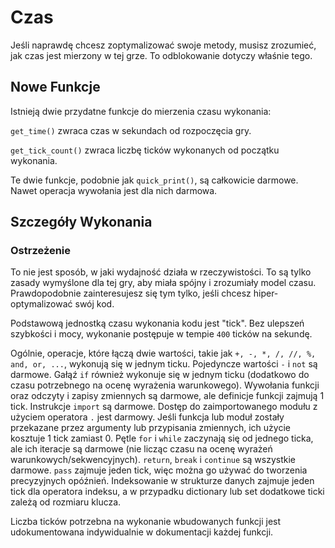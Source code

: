 # Czas
Jeśli naprawdę chcesz zoptymalizować swoje metody, musisz zrozumieć, jak czas jest mierzony w tej grze. To odblokowanie dotyczy właśnie tego.

## Nowe Funkcje
Istnieją dwie przydatne funkcje do mierzenia czasu wykonania:

`get_time()` zwraca czas w sekundach od rozpoczęcia gry.

`get_tick_count()` zwraca liczbę ticków wykonanych od początku wykonania.

Te dwie funkcje, podobnie jak `quick_print()`, są całkowicie darmowe. Nawet operacja wywołania jest dla nich darmowa.

## Szczegóły Wykonania

### Ostrzeżenie
To nie jest sposób, w jaki wydajność działa w rzeczywistości. To są tylko zasady wymyślone dla tej gry, aby miała spójny i zrozumiały model czasu.
Prawdopodobnie zainteresujesz się tym tylko, jeśli chcesz hiper-optymalizować swój kod.

Podstawową jednostką czasu wykonania kodu jest "tick". Bez ulepszeń szybkości i mocy, wykonanie postępuje w tempie `400` ticków na sekundę.

Ogólnie, operacje, które łączą dwie wartości, takie jak `+, -, *, /, //, %, and, or, ...`, wykonują się w jednym ticku.
Pojedyncze wartości `-` i `not` są darmowe.
Gałąź `if` również wykonuje się w jednym ticku (dodatkowo do czasu potrzebnego na ocenę wyrażenia warunkowego).
Wywołania funkcji oraz odczyty i zapisy zmiennych są darmowe, ale definicje funkcji zajmują 1 tick.
Instrukcje `import` są darmowe.
Dostęp do zaimportowanego modułu z użyciem operatora `.` jest darmowy.
Jeśli funkcja lub moduł zostały przekazane przez argumenty lub przypisania zmiennych, ich użycie kosztuje 1 tick zamiast 0.
Pętle `for` i `while` zaczynają się od jednego ticka, ale ich iteracje są darmowe (nie licząc czasu na ocenę wyrażeń warunkowych/sekwencyjnych).
`return`, `break` i `continue` są wszystkie darmowe.
`pass` zajmuje jeden tick, więc można go używać do tworzenia precyzyjnych opóźnień.
Indeksowanie w strukturze danych zajmuje jeden tick dla operatora indeksu, a w przypadku dictionary lub set dodatkowe ticki zależą od rozmiaru klucza.

Liczba ticków potrzebna na wykonanie wbudowanych funkcji jest udokumentowana indywidualnie w dokumentacji każdej funkcji.